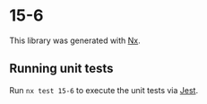 # 15-6

This library was generated with [Nx](https://nx.dev).

## Running unit tests

Run `nx test 15-6` to execute the unit tests via [Jest](https://jestjs.io).

